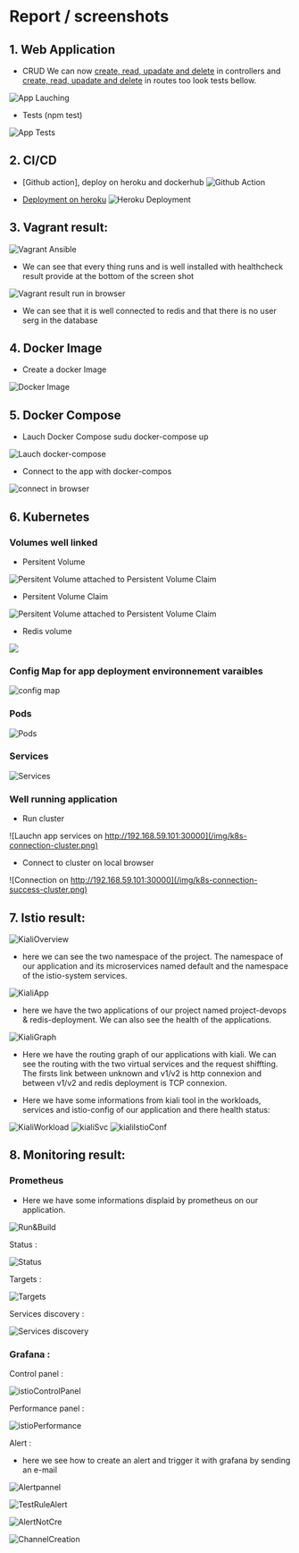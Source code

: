 # Report / screenshots

## 1. Web Application

- CRUD
We can now [create, read, upadate and delete](/userapi/src/controllers) in controllers
and [create, read, upadate and delete](/userapi/src/routes) in routes too
look tests bellow.

![App Lauching](/img/app-launch.png)



- Tests (npm test)

![App Tests](/img/app-test.png)

## 2. CI/CD

- [Github action], deploy on heroku and dockerhub
![Github Action](/img/ci-cd-github-action.png)

- [Deployment on heroku]()
![Heroku Deployment](/img/heroku.png)

## 3. Vagrant result:

![Vagrant Ansible](/img/vagrantAnsible.png)
- We can see that every thing runs and is well installed with healthcheck result provide at the bottom of the screen shot

![Vagrant result run in browser](/img/vagrantConnectionRedis.png)

- We can see that it is well connected to redis and that there is no user serg in the database

## 4. Docker Image

- Create a docker Image

![Docker Image](/img/docker-image.png)



## 5. Docker Compose

- Lauch Docker Compose sudu docker-compose up

![Lauch docker-compose](/img/compose-launch.png)

- Connect to the app with docker-compos

![connect in browser](/img/compose-connect.png)

## 6. Kubernetes

### Volumes well linked
- Persitent Volume 

![Persitent Volume attached to Persistent Volume Claim](/img/k8s-pv.png)
- Persitent Volume Claim 

![Persitent Volume attached to Persistent Volume Claim](/img/k8s-pvc.png)

- Redis volume 

![](/img/k8s-redis-volume.png)

### Config Map for app deployment environnement varaibles

![config map](/img/k8s-config-maps.png)


### Pods

![Pods](/img/k8s-pods.png)
### Services

![Services](/img/k8s-services.png)
### Well running application
-  Run cluster

![Lauchn app services on  http://192.168.59.101:30000](/img/k8s-connection-cluster.png)
- Connect to cluster on local browser

![Connection on http://192.168.59.101:30000](/img/k8s-connection-success-cluster.png)


## 7. Istio result:

![KialiOverview](/img/kialiOverw.png)
- here we can see the two namespace of the project. The namespace of our application and its microservices named default and the namespace of the istio-system services.

![KialiApp](/img/App.png)
- here we have the two applications of our project named project-devops & redis-deployment. We can also see the health of the applications.

![KialiGraph](/img/graph.png)
- Here we have the routing graph of our applications with kiali. We can see the routing with the two virtual services and the request shiffting. The firsts link between unknown and v1/v2 is http connexion and between v1/v2 and redis deployment is TCP connexion.

- Here we have some informations from kiali tool in the workloads, services and istio-config of our application and there health status:

![KialiWorkload](/img/Wkld.png)
![kialiSvc](/img/Svc.png)
![kialiIstioConf](/img/istioConfig.png)

## 8. Monitoring result:

### Prometheus

- Here we have some informations displaid by prometheus on our application.

![Run&Build](/img/Run&BuildInfo.png)

Status :

![Status](/img/Status.png)

Targets :

![Targets](/img/TargetsProm.png)

Services discovery :

![Services discovery](/img/SvcDiscovery.png)

### Grafana :

Control panel :

![istioControlPanel](/img/istioControlPanel.png)

Performance panel :

![istioPerformance](/img/istioPerformance.png)

Alert :

- here we see how to create an alert and trigger it with grafana by sending an e-mail

![Alertpannel](/img/Alertpannel.png)

![TestRuleAlert](/img/TestRuleAlert.png)

![AlertNotCre](/img/AlertNotCre.png)

![ChannelCreation](/img/ChannelCreation.png)
